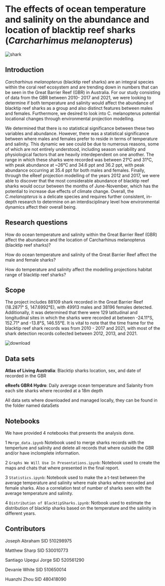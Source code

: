# The effects of ocean temperature and salinity on the abundance and location of blacktip reef sharks (_Carcharhimus melanopterus_)

![shark](https://user-images.githubusercontent.com/104873342/197088330-fbc39c37-f922-48ec-b044-92def37d7b02.jpg)

## Introduction

_Carcharhinus melanopterus_ (blacktip reef sharks) are an integral species within the coral reef ecosystem and are trending down in numbers that can be seen in the Great Barrier Reef (GBR) in Australia. For our study consisting of data from the GBR between 2010- 2017 and 2021, we were looking to determine if both temperature and salinity would affect the abundance of blacktip reef sharks as a group and also distinct features between males and females. Furthermore, we desired to look into C. melanopterus potential locational changes through environmental projection modelling.

We determined that there is no statistical significance between these two variables and abundance. However, there was a statistical significance between where males and females prefer to reside in terms of temperature and salinity. This dynamic we see could be due to numerous reasons, some of which are not entirely understood, including season variability and physiological factors that are heavily interdependent on one another. The range in which these sharks were recorded was between 21°C and 31°C, with peak abundance at ~26°C and 34.6 ppt and 36.2 ppt, with peak abundance occurring at 35.4 ppt for both males and females. Finally, through the eReef projection modelling of the years 2012 and 2017, we were able to discover that the most considerable abundance of blacktip reef sharks would occur between the months of June-November, which has the potential to increase due effects of climate change. Overall, the _C.melanopterus_ is a delicate species and requires further consistent, in-depth research to determine on an interdisciplinary level how environmental dynamics affect their overall being. 
 
 ## Research questions
 
How do ocean temperature and salinity within the Great Barrier Reef (GBR) affect the abundance and the location of Carcharhinus melanopterus (blacktip reef sharks)?

How do ocean temperature and salinity of the Great Barrier Reef affect the male and female sharks?

How do temperature and salinity affect the modelling projections habitat range of blacktip reef sharks?
  
## Scope

The project includes 88109 shark recorded in the Great Barrier Reef (18.2871° S, 147.6992°E), with 49913 males and 38196 females detected. Additionally, it was determined that there were 129 latitudinal and longitudinal sites in which the sharks were recorded at between -24.11°S, 152.71° and -13.8°S, 146.55°E. It is vital to note that the time frame for the blacktip reef shark records was from 2010 - 2017 and 2021, with most of the shark detection records collected between 2012, 2013, and 2021.

![download](https://user-images.githubusercontent.com/104873342/197089414-e1f60c33-dcc5-40bf-a045-7e80f367b75c.png)

## Data sets

**Atlas of Living Australia**: Blacktip sharks location, sex, and date of recorded in the GBR

**eReefs GBR4 Hydro**: Daily average ocean temperature and Salanity from each site sharks where recorded at a 18m depth

All data sets where downloaded and managed locally, they can be found in the folder named dataSets

## Notebooks

We have provided 4 notebooks that presents the analysis done. 

1 `Merge_data.ipynb` Notebook used to merge sharks records with the temperture and salinity and delete all records that where outside the GBR and/or have inclomplete information.

2 `Graphs We Will Use In Presentations.ipynb`: Notebook used to create the maps and chats that where presented in the final report.

3 `Statistics.ipynb`: Notebook used to make the a t-test between the average temperature and salinity where male sharks where recorded and female sharks. Also a correlation test of number of sharks seen with the average temperature and salinity.

4 `Distribution of BlacktipSharks.ipynb`: Notbook used to estimate the distribution of blacktip sharks based on the temperature and the salinity in different years. 


## Contributors 

Joseph Abraham SID 510298975

Matthew Sharp SID 530010773

Santiago Upegui Jorge SID 520561290

Devanie White SID 510650014

Huanzhi Zhou SID 480418090
